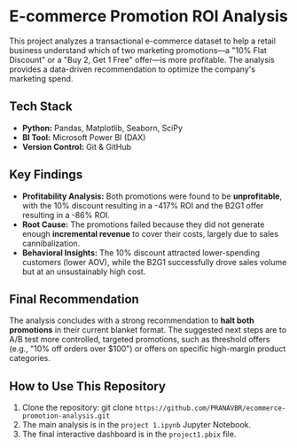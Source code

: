 # E-commerce Promotion ROI Analysis


This project analyzes a transactional e-commerce dataset to help a retail business understand which of two marketing promotions—a "10% Flat Discount" or a "Buy 2, Get 1 Free" offer—is more profitable. The analysis provides a data-driven recommendation to optimize the company's marketing spend.

## Tech Stack
- **Python:** Pandas, Matplotlib, Seaborn, SciPy
- **BI Tool:** Microsoft Power BI (DAX)
- **Version Control:** Git & GitHub

## Key Findings

* **Profitability Analysis:** Both promotions were found to be **unprofitable**, with the 10% discount resulting in a -417% ROI and the B2G1 offer resulting in a -86% ROI.
* **Root Cause:** The promotions failed because they did not generate enough **incremental revenue** to cover their costs, largely due to sales cannibalization.
* **Behavioral Insights:** The 10% discount attracted lower-spending customers (lower AOV), while the B2G1 successfully drove sales volume but at an unsustainably high cost.

## Final Recommendation

The analysis concludes with a strong recommendation to **halt both promotions** in their current blanket format. The suggested next steps are to A/B test more controlled, targeted promotions, such as threshold offers (e.g., "10% off orders over $100") or offers on specific high-margin product categories.

## How to Use This Repository

1.  Clone the repository: git clone `https://github.com/PRANAVBR/ecommerce-promotion-analysis.git`
2.  The main analysis is in the `project 1.ipynb` Jupyter Notebook.
3.  The final interactive dashboard is in the `project1.pbix` file.
